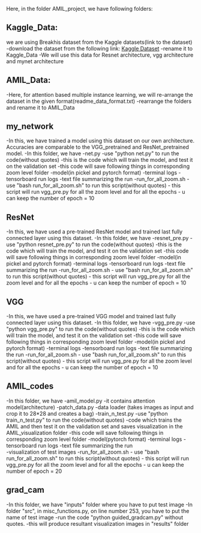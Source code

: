 Here, in the folder AMIL_project, we have following folders:
## Kaggle_Data:
we are using Breakhis dataset from the Kaggle datasets(link to the dataset)
-download the dataset from the following link:
[Kaggle Dataset](https://www.kaggle.com/kritika397/breast-cancer-dataset-from-breakhis/downloads/fold1.zip/1)
-rename it to Kaggle_Data
-We will use this data for Resnet architecture, vgg architecture and mynet architecture

## AMIL_Data:
-Here, for attention based multiple instance learning, we will re-arrange the dataset in the given format(readme_data_format.txt)
-rearrange the folders and rename it to AMIL_Data

## my_network
-In this, we have trained a model using this dataset on our own architecture. Accuracies are comparable to the VGG_pretrained and ResNet_pretrained model.
-In this folder, we have
	-net.py
		-use "python net.py" to run the code(without quotes)
		-this is the code which will train the model, and test it on the validation set
		-this code will save following things in corresponding zoom level folder
			-model(in pickel and pytorch format)
			-terminal logs
			-tensorboard run logs
			-text file summarizing the run
	-run_for_all_zoom.sh
		- use "bash run_for_all_zoom.sh" to run this script(without quotes)
		- this script will run vgg_pre.py for all the zoom level and for all the epochs
		- u can keep the number of epoch = 10	
## ResNet
-In this, we have used a pre-trained ResNet model and trained last fully connected layer using this dataset.
-In this folder, we have
	-resnet_pre.py
		-use "python resnet_pre.py" to run the code(without quotes)
		-this is the code which will train the model, and test it on the validation set
		-this code will save following things in corresponding zoom level folder
			-model(in pickel and pytorch format)
			-terminal logs
			-tensorboard run logs
			-text file summarizing the run
	-run_for_all_zoom.sh
		- use "bash run_for_all_zoom.sh" to run this script(without quotes)
		- this script will run vgg_pre.py for all the zoom level and for all the epochs
		- u can keep the number of epoch = 10	
## VGG
-In this, we have used a pre-trained VGG model and trained last fully connected layer using this dataset.
-In this folder, we have
	-vgg_pre.py
		-use "python vgg_pre.py" to run the code(without quotes)
		-this is the code which will train the model, and test it on the validation set
		-this code will save following things in corresponding zoom level folder
			-model(in pickel and pytorch format)
			-terminal logs
			-tensorboard run logs
			-text file summarizing the run
	-run_for_all_zoom.sh
		- use "bash run_for_all_zoom.sh" to run this script(without quotes)
		- this script will run vgg_pre.py for all the zoom level and for all the epochs
		- u can keep the number of epoch = 10	

## AMIL_codes
-In this folder, we have
	-amil_model.py
		-it contains attention model(architecture)
	-patch_data.py
		-data loader (takes images as input and crop it to 28*28 and creates a bag)
	-train_n_test.py
		-use "python train_n_test.py" to run the code(without quotes)
		-code which trains the AMIL and then test it on the validation set and saves visualization in the AMIL_visualization folder
		-this code will save following things in corresponding zoom level folder
			-model(pytorch format)
			-terminal logs
			-tensorboard run logs
			-text file summarizing the run			
			-visualization of test images
	-run_for_all_zoom.sh
		- use "bash run_for_all_zoom.sh" to run this script(without quotes)
		- this script will run vgg_pre.py for all the zoom level and for all the epochs
		- u can keep the number of epoch = 20	

## grad_cam
-In this folder, we have "inputs" folder where you have to put test image
-In folder "src", in misc_functions.py, on line number 253, you have to put the name of test image
-run the code "python guided_gradcam.py" without quotes.
-this will produce resultant visualization images in "results" folder
